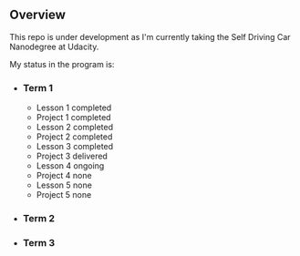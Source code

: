 ## Overview

This repo is under development as I'm currently taking the Self Driving Car Nanodegree at Udacity.

My status in the program is:
  * ### Term 1
    * Lesson 1 completed
    * Project 1 completed
    * Lesson 2 completed
    * Project 2 completed
    * Lesson 3 completed
    * Project 3 delivered
    * Lesson 4 ongoing
    * Project 4 none
    * Lesson 5 none
    * Project 5 none
  * ### Term 2
  * ### Term 3
